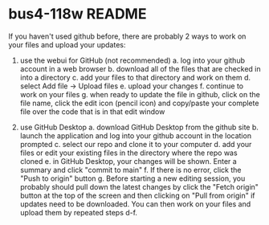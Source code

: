 # bus4-118w README

If you haven't used github before, there are probably 2
ways to work on your files and upload your updates:

1. use the webui for GitHub (not recommended)
    a. log into your github account in a web browser
    b. download all of the files that are checked in into a directory
    c. add your files to that directory and work on them
    d. select Add file -> Upload files
    e. upload your changes
    f. continue to work on your files
    g. when ready to update the file in github, click on the file name, click the edit icon (pencil icon) and copy/paste your complete file over the code that is in that edit window

2. use GitHub Desktop
    a. download GitHub Desktop from the github site
    b. launch the application and log into your github account in the location prompted
    c. select our repo and clone it to your computer
    d. add your files or edit your existing files in the directory where the repo was cloned
    e. in GitHub Desktop, your changes will be shown. Enter a summary and click "commit to main"
    f. If there is no error, click the "Push to origin" button
    g. Before starting a new editing session, you probably should pull down the latest changes by click the "Fetch origin" button at the top of the screen and then clicking on "Pull from origin" if updates need to be downloaded. You can then work on your files and upload them by repeated steps d-f.
